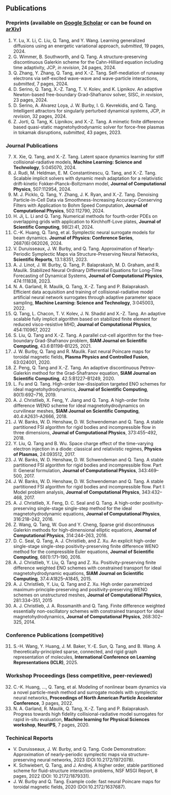 ## Publications

### Preprints (available on [Google Scholar](https://scholar.google.com/citations?hl=en&user=EtoOcLMAAAAJ&view_op=list_works&sortby=pubdate) or can be found on [arXiv](https://arxiv.org/search/?searchtype=author&query=Tang%2C+Q))
1. Y. Lu, X. Li, C. Liu, Q. Tang, and Y. Wang. Learning generalized diffusions using an energetic variational approach, _submitted_, 19 pages, 2024.
1. G. Wimmer, B. Southworth, and Q. Tang. A structure-preserving discontinuous Galerkin scheme for the Cahn-Hilliard equation including time adaptivity, JCP, _in revision_, 24 pages, 2024.
1. Q. Zhang, Y. Zhang, Q. Tang, and X.-Z. Tang. Self-mediation of runaway electrons via self-excited wave-wave and wave-particle interactions, _submitted_, 7 pages, 2024.
1. D. Serino, Q. Tang, X.-Z. Tang, T. V. Kolev, and K. Lipnikov. An adaptive Newton-based free-boundary Grad–Shafranov solver, SISC, _in revision_, 23 pages, 2024.
1. D. Serino, A. Alvarez Loya, J. W. Burby, I. G. Kevrekidis, and Q. Tang. Intelligent attractors for singularly perturbed dynamical systems, JCP, _in revision_, 32 pages, 2024.
1. Z. Jorti, Q. Tang, K. Lipnikov, and X.-Z. Tang. A mimetic finite difference based quasi-static magnetohydrodynamic solver for force-free plasmas in tokamak disruptions, _submitted_, 43 pages, 2023.

### Journal Publications
7. X. Xie, Q. Tang, and X.-Z. Tang. Latent space dynamics learning for stiff collisional-radiative models, **Machine Learning: Science and Technology**, 5:045070, 2024.
1. J. Rudi, M. Heldman, E. M. Constantinescu, Q. Tang, and X.-Z. Tang. Scalable implicit solvers with dynamic mesh adaptation for a relativistic drift-kinetic Fokker–Planck–Boltzmann model, **Journal of Computational Physics**, 507:112954, 2024.
1. M. J. Picklo, Q. Tang, Y. Zhang, J. K. Ryan, and X.-Z. Tang. Denoising Particle-In-Cell Data via Smoothness-Increasing Accuracy-Conserving Filters with Application to Bohm Speed Computation, **Journal of Computational Physics**, 502:112790, 2024.
1. H. Ji, L. Li and Q. Tang. Numerical methods for fourth-order PDEs on overlapping grids with application to Kirchhoff-Love plates, **Journal of Scientific Computing**, 98(2):41, 2024.
1. C.-K. Huang, Q. Tang, et al. Symplectic neural surrogate models for beam dynamics. **Journal of Physics: Conference Series**, 2687(6):062026,  2024.
1. V. Duruisseaux, J. W. Burby, and Q. Tang. Approximation of Nearly-Periodic Symplectic Maps via Structure-Preserving Neural Networks, **Scientific Reports**, 13.1:8351, 2023.
1. A. J. Linot, J. W. Burby, Q. Tang, P. Balaprakash, M. D. Graham, and R. Maulik. Stabilized Neural Ordinary Differential Equations for Long-Time Forecasting of Dynamical Systems, **Journal of Computational Physics**, 474:111838, 2023.
1. N. A. Garland, R. Maulik, Q. Tang, X.-Z. Tang and P. Balaprakash. Efficient data acquisition and training of collisional-radiative model artificial neural network surrogates through adaptive parameter space sampling, **Machine Learning: Science and Technology**, 3:045003, 2022.
1. Q. Tang, L. Chacon, T. V. Kolev, J. N. Shadid and X.-Z. Tang. An adaptive scalable fully implicit algorithm based on stabilized finite element for reduced visco-resistive MHD, **Journal of Computational Physics**, 454:110967, 2022
1. S. Liu, Q. Tang and X.-Z. Tang. A parallel cut-cell algorithm for the free-boundary Grad-Shafranov problem, **SIAM Journal on Scientific Computing**, 43.6:B1198–B1225, 2021.
1. J. W. Burby, Q. Tang and R. Maulik. Fast neural Poincare maps for toroidal magnetic fields, **Plasma Physics and Controlled Fusion**, 63:024001, 2020.
1. Z. Peng, Q. Tang and X.-Z. Tang. An adaptive discontinuous Petrov-Galerkin method for the Grad-Shafranov equation, **SIAM Journal on Scientific Computing**, 42.5:B1227–B1249, 2020.
1. L. Fu and Q. Tang. High-order low-dissipation targeted ENO schemes for ideal magnetohydrodynamics, **Journal of Scientific Computing**, 80(1):692–716, 2019.
1. A. J. Christlieb, X. Feng, Y. Jiang and Q. Tang. A high-order finite difference WENO scheme for ideal magnetohydrodynamics on curvilinear meshes, **SIAM Journal on Scientific Computing**, 40.4:A2631–A2666, 2018.
1. J. W. Banks, W. D. Henshaw, D. W. Schwendeman and Q. Tang. A stable partitioned FSI algorithm for rigid bodies and incompressible flow in three dimensions, **Journal of Computational Physics**, 373:455–492, 2018.
1. Y. Liu, Q. Tang and B. Wu. Space charge effect of the time-varying electron injection in a diode: classical and relativistic regimes, **Physics of Plasmas**, 24:093512, 2017.
1. J. W. Banks, W. D. Henshaw, D. W. Schwendeman and Q. Tang. A stable partitioned FSI algorithm for rigid bodies and incompressible flow. Part II: General formulation, **Journal of Computational Physics**, 343:469–500, 2017.
1. J. W. Banks, W. D. Henshaw, D. W. Schwendeman and Q. Tang. A stable partitioned FSI algorithm for rigid bodies and incompressible flow. Part I: Model problem analysis, **Journal of Computational Physics**, 343:432–468, 2017.
1. A. J. Christlieb, X. Feng, D. C. Seal and Q. Tang. A high-order positivity-preserving single-stage single-step method for the ideal magnetohydrodynamic equations, **Journal of Computational Physics**, 316:218–242, 2016.
1. Z. Wang, Q. Tang, W. Guo and Y. Cheng, Sparse grid discontinuous Galerkin methods for high-dimensional elliptic equations, **Journal of Computational Physics**, 314:244–263, 2016.
1. D. C. Seal, Q. Tang, A. J. Christlieb, and Z. Xu. An explicit high-order single-stage single-step positivity-preserving finite difference WENO method for the compressible Euler equations, **Journal of Scientific Computing**, 68(1):171–190, 2016.
1. A. J. Christlieb, Y. Liu, Q. Tang and Z. Xu. Positivity-preserving finite difference weighted ENO schemes with constrained transport for ideal magnetohydrodynamic equations, **SIAM Journal on Scientific Computing**, 37.4:A1825–A1845, 2015.
1. A. J. Christlieb, Y. Liu, Q. Tang and Z. Xu. High order parametrized maximum-principle-preserving and positivity-preserving WENO schemes on unstructured meshes, **Journal of Computational Physics**, 281:334–351, 2015
1. A. J. Christlieb, J. A. Rossmanith and Q. Tang. Finite difference weighted essentially non-oscillatory schemes with constrained transport for ideal magnetohydrodynamics, **Journal of Computational Physics**, 268:302–325, 2014.

### Conference Publications (competitive)
31. S.-H. Wang, Y. Huang, J. M. Baker, Y.-E. Sun, Q. Tang, and B. Wang. A theoretically-principled sparse, connected, and rigid graph representation of molecules, **International Conference on Learning Representations (ICLR)**, 2025.

### Workshop Proceedings (less competitive, peer-reviewed)
32. C.-K. Huang, ..., Q. Tang, et al. Modeling of nonlinear beam dynamics via a novel particle-mesh method and surrogate models with symplectic neural networks, **Proceedings of North American Particle Accelerator Conference**, 3 pages, 2022.
1. N. A. Garland, R. Maulik, Q. Tang, X.-Z. Tang and P. Balaprakash. Progress towards high fidelity collisional-radiative model surrogates for rapid in-situ evaluation, **Machine learning for Physical Sciences workshop**, **NeurIPS**, 7 pages, 2020.

### Techinical Reports 
* V. Duruisseaux, J. W. Burby, and Q. Tang. Code Demonstration: Approximation of nearly-periodic symplectic maps via structure-preserving neural networks, 2023 (DOI:10.2172/1972078).
* K. Schwiebert, Q. Tang, and J. Andrej. A higher order, stable partitioned scheme for fluid-structure interaction problems, NSF MSGI Report, 8 pages, 2022 (DOI: 10.2172/1879331). 
* J. W. Burby and Q. Tang. Example code: fast neural Poincare maps for toroidal magnetic fields, 2020 (DOI:10.2172/1637687).

